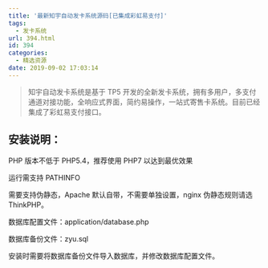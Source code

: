 ```yaml
---
title: '最新知宇自动发卡系统源码[已集成彩虹易支付]'
tags:
  - 发卡系统
url: 394.html
id: 394
categories:
  - 精选资源
date: 2019-09-02 17:03:14
---
```


> 知宇自动发卡系统是基于 TP5 开发的全新发卡系统，拥有多用户，多支付通道对接功能，全响应式界面，简约易操作，一站式寄售卡系统。目前已经集成了彩虹易支付接口。

<!-- more -->

## 安装说明：

PHP 版本不低于 PHP5.4，推荐使用 PHP7 以达到最优效果

运行需支持 PATHINFO

需要支持伪静态，Apache 默认自带，不需要单独设置，nginx 伪静态规则请选 ThinkPHP。

数据库配置文件：application/database.php

数据库备份文件：zyu.sql

安装时需要将数据库备份文件导入数据库，并修改数据库配置文件。
